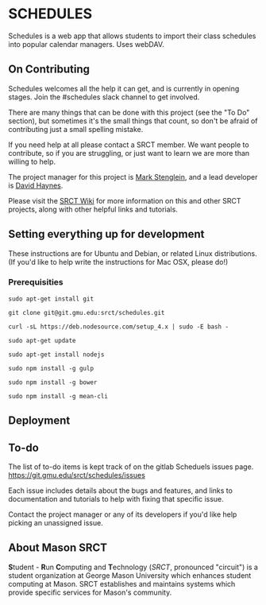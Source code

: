 # SCHEDULES

Schedules is a web app that allows students to import their class schedules into popular calendar managers. Uses webDAV.

## On Contributing

Schedules welcomes all the help it can get, and is currently in opening stages. Join the #schedules slack channel to get involved.

There are many things that can be done with this project (see the "To Do" section), but sometimes it's the small things that count, so don't be afraid of contributing just a small spelling mistake.

If you need help at all please contact a SRCT member. We want people to contribute, so if you are struggling, or just want to learn we are more than willing to help.

The project manager for this project is [Mark Stenglein](mstengle@gmu.edu), and a lead developer is [David Haynes](dhaynes3@gmu.edu).

Please visit the [SRCT Wiki](http://wiki.srct.gmu.edu/) for more information on this and other SRCT projects, along with other helpful links and tutorials.

## Setting everything up for development

These instructions are for Ubuntu and Debian, or related Linux distributions. (If you'd like to help write the instructions for Mac OSX, please do!)

### Prerequisities

`sudo apt-get install git`

`git clone git@git.gmu.edu:srct/schedules.git`

`curl -sL https://deb.nodesource.com/setup_4.x | sudo -E bash -`

`sudo apt-get update`

`sudo apt-get install nodejs`

`sudo npm install -g gulp`

`sudo npm install -g bower`

`sudo npm install -g mean-cli`

## Deployment


## To-do

The list of to-do items is kept track of on the gitlab Scheduels issues page. https://git.gmu.edu/srct/schedules/issues

Each issue includes details about the bugs and features, and links to documentation and tutorials to help with fixing that specific issue.

Contact the project manager or any of its developers if you'd like help picking an unassigned issue.

## About Mason SRCT

**S**tudent - **R**un **C**omputing and **T**echnology (*SRCT*, pronounced "circuit") is a student organization at George Mason University which enhances student computing at Mason. SRCT establishes and maintains systems which provide specific services for Mason's community.
